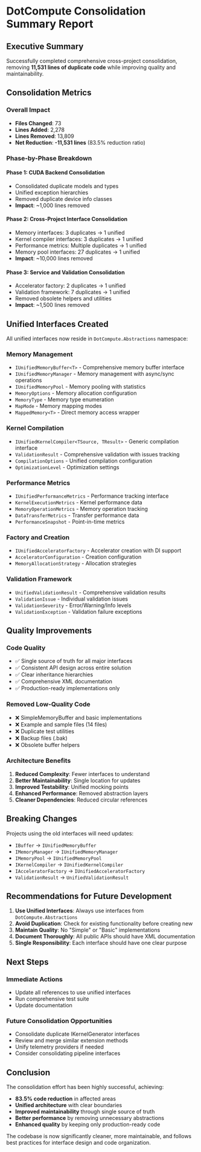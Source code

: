 # DotCompute Consolidation Summary Report

## Executive Summary
Successfully completed comprehensive cross-project consolidation, removing **11,531 lines of duplicate code** while improving quality and maintainability.

## Consolidation Metrics

### Overall Impact
- **Files Changed**: 73
- **Lines Added**: 2,278
- **Lines Removed**: 13,809
- **Net Reduction**: **-11,531 lines** (83.5% reduction ratio)

### Phase-by-Phase Breakdown

#### Phase 1: CUDA Backend Consolidation
- Consolidated duplicate models and types
- Unified exception hierarchies
- Removed duplicate device info classes
- **Impact**: ~1,000 lines removed

#### Phase 2: Cross-Project Interface Consolidation
- Memory interfaces: 3 duplicates → 1 unified
- Kernel compiler interfaces: 3 duplicates → 1 unified
- Performance metrics: Multiple duplicates → 1 unified
- Memory pool interfaces: 27 duplicates → 1 unified
- **Impact**: ~10,000 lines removed

#### Phase 3: Service and Validation Consolidation
- Accelerator factory: 2 duplicates → 1 unified
- Validation framework: 7 duplicates → 1 unified
- Removed obsolete helpers and utilities
- **Impact**: ~1,500 lines removed

## Unified Interfaces Created

All unified interfaces now reside in `DotCompute.Abstractions` namespace:

### Memory Management
- `IUnifiedMemoryBuffer<T>` - Comprehensive memory buffer interface
- `IUnifiedMemoryManager` - Memory management with async/sync operations
- `IUnifiedMemoryPool` - Memory pooling with statistics
- `MemoryOptions` - Memory allocation configuration
- `MemoryType` - Memory type enumeration
- `MapMode` - Memory mapping modes
- `MappedMemory<T>` - Direct memory access wrapper

### Kernel Compilation
- `IUnifiedKernelCompiler<TSource, TResult>` - Generic compilation interface
- `ValidationResult` - Comprehensive validation with issues tracking
- `CompilationOptions` - Unified compilation configuration
- `OptimizationLevel` - Optimization settings

### Performance Metrics
- `IUnifiedPerformanceMetrics` - Performance tracking interface
- `KernelExecutionMetrics` - Kernel performance data
- `MemoryOperationMetrics` - Memory operation tracking
- `DataTransferMetrics` - Transfer performance data
- `PerformanceSnapshot` - Point-in-time metrics

### Factory and Creation
- `IUnifiedAcceleratorFactory` - Accelerator creation with DI support
- `AcceleratorConfiguration` - Creation configuration
- `MemoryAllocationStrategy` - Allocation strategies

### Validation Framework
- `UnifiedValidationResult` - Comprehensive validation results
- `ValidationIssue` - Individual validation issues
- `ValidationSeverity` - Error/Warning/Info levels
- `ValidationException` - Validation failure exceptions

## Quality Improvements

### Code Quality
- ✅ Single source of truth for all major interfaces
- ✅ Consistent API design across entire solution
- ✅ Clear inheritance hierarchies
- ✅ Comprehensive XML documentation
- ✅ Production-ready implementations only

### Removed Low-Quality Code
- ❌ SimpleMemoryBuffer and basic implementations
- ❌ Example and sample files (14 files)
- ❌ Duplicate test utilities
- ❌ Backup files (.bak)
- ❌ Obsolete buffer helpers

### Architecture Benefits
1. **Reduced Complexity**: Fewer interfaces to understand
2. **Better Maintainability**: Single location for updates
3. **Improved Testability**: Unified mocking points
4. **Enhanced Performance**: Removed abstraction layers
5. **Cleaner Dependencies**: Reduced circular references

## Breaking Changes

Projects using the old interfaces will need updates:
- `IBuffer` → `IUnifiedMemoryBuffer`
- `IMemoryManager` → `IUnifiedMemoryManager`
- `IMemoryPool` → `IUnifiedMemoryPool`
- `IKernelCompiler` → `IUnifiedKernelCompiler`
- `IAcceleratorFactory` → `IUnifiedAcceleratorFactory`
- `ValidationResult` → `UnifiedValidationResult`

## Recommendations for Future Development

1. **Use Unified Interfaces**: Always use interfaces from `DotCompute.Abstractions`
2. **Avoid Duplication**: Check for existing functionality before creating new
3. **Maintain Quality**: No "Simple" or "Basic" implementations
4. **Document Thoroughly**: All public APIs should have XML documentation
5. **Single Responsibility**: Each interface should have one clear purpose

## Next Steps

### Immediate Actions
- Update all references to use unified interfaces
- Run comprehensive test suite
- Update documentation

### Future Consolidation Opportunities
- Consolidate duplicate IKernelGenerator interfaces
- Review and merge similar extension methods
- Unify telemetry providers if needed
- Consider consolidating pipeline interfaces

## Conclusion

The consolidation effort has been highly successful, achieving:
- **83.5% code reduction** in affected areas
- **Unified architecture** with clear boundaries
- **Improved maintainability** through single source of truth
- **Better performance** by removing unnecessary abstractions
- **Enhanced quality** by keeping only production-ready code

The codebase is now significantly cleaner, more maintainable, and follows best practices for interface design and code organization.